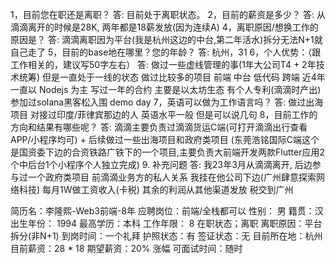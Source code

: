 <!--
 * @Author: leelongxi leelongxi@foxmail.com
 * @Date: 2025-05-22 10:23:53
 * @LastEditors: leelongxi leelongxi@foxmail.com
 * @LastEditTime: 2025-05-23 15:06:57
 * @FilePath: /interview-coding/index.md
 * @Description: 这是默认设置,请设置`customMade`, 打开koroFileHeader查看配置 进行设置: https://github.com/OBKoro1/koro1FileHeader/wiki/%E9%85%8D%E7%BD%AE
-->

1，目前您在职还是离职？
答: 目前处于离职状态。
2，目前的薪资是多少？
答: 从滴滴离开的时候是28K, 两年都是18薪发放(因为连续A) 
4，离职原因/想换工作的原因是？
答: 滴滴离职因为平台(我是杭州这边的中台,第二年活水)拆分无法N+1就自己走了
5，目前的base地在哪里？您的年龄？
答: 杭州，31 
6，个人优势：（跟工作相关的，建议写50字左右）
答: 做过一些虚线管理的事(1年大公司T4 + 2年技术统筹) 但是一直处于一线的状态 做过比较多的项目 前端 中台 低代码 跨端 近4年一直以 Nodejs 为主 写过一年的合约 主要是以太坊生态 有个人专利(滴滴时产出) 参加过solana黑客松入围 demo day
7，英语可以做为工作语言吗？
答: 做过出海项目 对接过印度/菲律宾那边的人 英语水平一般 但是可以说几句
8，目前工作的方向和结果有哪些呢？
答: 滴滴主要负责过滴滴货运C端(可打开滴滴出行查看APP/小程序均可) + 后续做过一些出海项目和政府类项目 (东莞浩铭国际C端这个是国资委下边的合资铁路广铁下的一个项目,主要负责大前端开发两款Flutter应用2个中后台1个小程序个人独立完成)
9. 补充问题
答: 我23年3月从滴滴离开, 后边参与过一个政府类项目 前滴滴业务方的私人关系 我挂在他公司下边(广州肆意探索网络科技) 每月1W做工资收入(卡税) 其余的利润从其他渠道发放 税交到广州


简历名：李隆熙-Web3前端-8年
应聘岗位：前端/全栈都可以
性别： 男
籍贯：汉
出生年份： 1994
最高学历：本科
工作年限： 8
在职状态；离职
离职原因：平台拆分(非N+1)
到岗时间：一个礼拜
护照状态：有
签证状态：无
目前所在地：杭州
目前薪资：28 * 18
期望薪资：20% 涨幅
可面试时间：随时